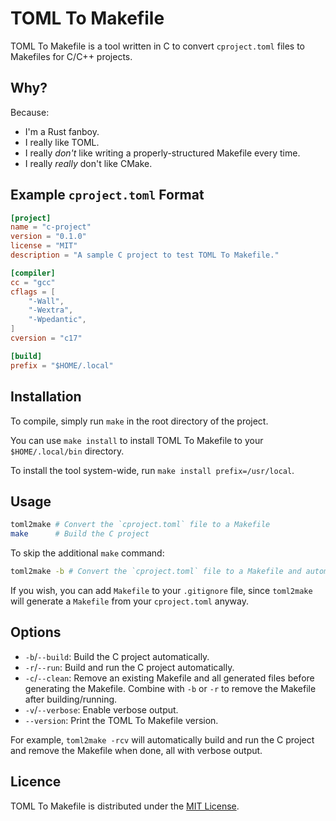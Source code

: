 # TOML To Makefile

TOML To Makefile is a tool written in C to convert `cproject.toml` files to
Makefiles for C/C++ projects.

## Why?

Because:

* I'm a Rust fanboy.
* I really like TOML.
* I really *don't* like writing a properly-structured Makefile every time.
* I really *really* don't like CMake.

## Example `cproject.toml` Format

```toml
[project]
name = "c-project"
version = "0.1.0"
license = "MIT"
description = "A sample C project to test TOML To Makefile."

[compiler]
cc = "gcc"
cflags = [
    "-Wall",
    "-Wextra",
    "-Wpedantic",
]
cversion = "c17"

[build]
prefix = "$HOME/.local"
```

## Installation

To compile, simply run `make` in the root directory of the project.

You can use `make install` to install TOML To Makefile to your `$HOME/.local/bin` directory.

To install the tool system-wide, run `make install prefix=/usr/local`.

## Usage

```bash
toml2make # Convert the `cproject.toml` file to a Makefile
make      # Build the C project
```

To skip the additional `make` command:

```bash
toml2make -b # Convert the `cproject.toml` file to a Makefile and automatically run `make`
```

If you wish, you can add `Makefile` to your `.gitignore` file, since `toml2make`
will generate a `Makefile` from your `cproject.toml` anyway.

## Options

* `-b`/`--build`: Build the C project automatically.
* `-r`/`--run`: Build and run the C project automatically.
* `-c`/`--clean`: Remove an existing Makefile and all generated files before generating the Makefile.
  Combine with `-b` or `-r` to remove the Makefile after building/running.
* `-v`/`--verbose`: Enable verbose output.
* `--version`: Print the TOML To Makefile version.

For example, `toml2make -rcv` will automatically build and run the C project and remove the Makefile when done, all with verbose output.

## Licence

TOML To Makefile is distributed under the [MIT License](LICENSE).
